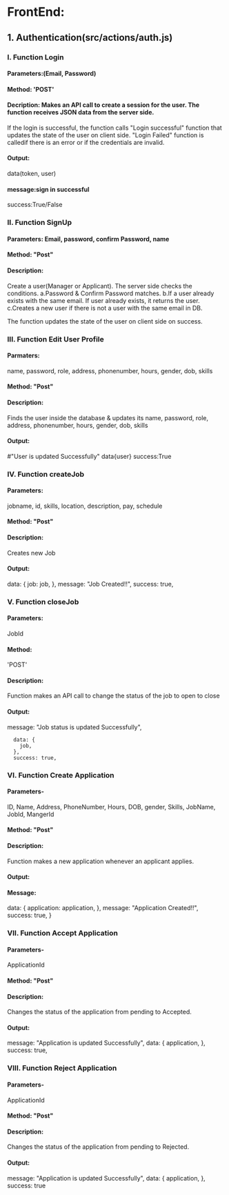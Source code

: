 <!-- // WolfJobs
// Copyright (c) 2024 Group 84: Gokul Prakash Ramesh, Haricharan Bharathi, Raghunandan Ganesh Mante
// This project is licensed under the MIT License.

// Governance Model:
// This project follows an open governance model, which includes a leadership team,
// contribution guidelines, a code of conduct, and a clear decision-making process.
// Contributions are welcome, and please see CONTRIBUTING.md for details. -->

# FrontEnd:

## 1. Authentication(src/actions/auth.js)

### I. Function Login

#### Parameters:(Email, Password)

#### Method: 'POST'

#### Decription: Makes an API call to create a session for the user. The function receives JSON data from the server side.

If the login is successful, the function calls "Login successful" function that updates the state of the user on client side.
"Login Failed" function is calledif there is an error or if the credentials are invalid.

#### Output:

data(token, user)

#### message:sign in successful

success:True/False

### II. Function SignUp

#### Parameters: Email, password, confirm Password, name

#### Method: "Post"

#### Description:

Create a user(Manager or Applicant). The server side checks the conditions.
a.Password & Confirm Password matches.
b.If a user already exists with the same email. If user already exists, it returns the user.
c.Creates a new user if there is not a user with the same email in DB.

The function updates the state of the user on client side on success.

### III. Function Edit User Profile

#### Parmaters:

name, password, role, address, phonenumber, hours, gender, dob, skills

#### Method: "Post"

#### Description:

Finds the user inside the database & updates its name, password, role, address, phonenumber, hours, gender, dob, skills

#### Output:

#"User is updated Successfully"
data{user}
success:True

### IV. Function createJob

#### Parameters:

jobname, id, skills, location, description, pay, schedule

#### Method: "Post"

#### Description:

Creates new Job

#### Output:

data: {
job: job,
},
message: "Job Created!!",
success: true,

### V. Function closeJob

#### Parameters:

JobId

#### Method:

'POST'

#### Description:

Function makes an API call to change the status of the job to open to close

#### Output:

message: "Job status is updated Successfully",

      data: {
        job,
      },
      success: true,

### VI. Function Create Application

#### Parameters-

ID, Name, Address, PhoneNumber, Hours, DOB, gender, Skills, JobName, JobId, MangerId

#### Method: "Post"

#### Description:

Function makes a new application whenever an applicant applies.

#### Output:

#### Message:

data: {
application: application,
},
message: "Application Created!!",
success: true,
}

### VII. Function Accept Application

#### Parameters-

ApplicationId

#### Method: "Post"

#### Description:

Changes the status of the application from pending to Accepted.

#### Output:

message: "Application is updated Successfully",
data: {
application,
},
success: true,

### VIII. Function Reject Application

#### Parameters-

ApplicationId

#### Method: "Post"

#### Description:

Changes the status of the application from pending to Rejected.

#### Output:

message: "Application is updated Successfully",
data: {
application,
},
success: true
